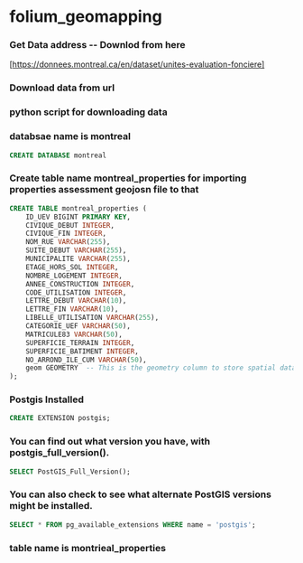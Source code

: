 # folium_geomapping




### Get Data address -- Downlod from here

[https://donnees.montreal.ca/en/dataset/unites-evaluation-fonciere]

 
### Download data from url
### python script for downloading data
###


### databsae name is montreal

```sql
CREATE DATABASE montreal
```

### Create table name montreal_properties for importing properties assessment geojosn file to that

```sql
CREATE TABLE montreal_properties (
    ID_UEV BIGINT PRIMARY KEY,
    CIVIQUE_DEBUT INTEGER,
    CIVIQUE_FIN INTEGER,
    NOM_RUE VARCHAR(255),
    SUITE_DEBUT VARCHAR(255),
    MUNICIPALITE VARCHAR(255),
    ETAGE_HORS_SOL INTEGER,
    NOMBRE_LOGEMENT INTEGER,
    ANNEE_CONSTRUCTION INTEGER,
    CODE_UTILISATION INTEGER,
    LETTRE_DEBUT VARCHAR(10),
    LETTRE_FIN VARCHAR(10),
    LIBELLE_UTILISATION VARCHAR(255),
    CATEGORIE_UEF VARCHAR(50),
    MATRICULE83 VARCHAR(50),
    SUPERFICIE_TERRAIN INTEGER,
    SUPERFICIE_BATIMENT INTEGER,
    NO_ARROND_ILE_CUM VARCHAR(50),
    geom GEOMETRY  -- This is the geometry column to store spatial data
);
```

### Postgis Installed

```sql
CREATE EXTENSION postgis;
```

### You can find out what version you have, with postgis_full_version().

```sql
SELECT PostGIS_Full_Version();
```

### You can also check to see what alternate PostGIS versions might be installed.

```sql
SELECT * FROM pg_available_extensions WHERE name = 'postgis';
```

### table name is montrieal_properties
